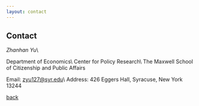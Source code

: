 ```yaml
---
layout: contact
---
```


<!-- Text can be **bold**, _italic_, or ~~strikethrough~~. -->

<!-- # Header 1 -->

<!-- ## Header 2

> This is a blockquote following a header.
>
> When something is important enough, you do it even if the odds are not in your favor. -->

## Contact

*Zhanhan Yu*\\

Department of Economics\\
Center for Policy Research\\
The Maxwell School of Citizenship and Public Affairs

Email: zyu127@syr.edu\\
Address: 426 Eggers Hall, Syracuse, New York 13244



[back](./)